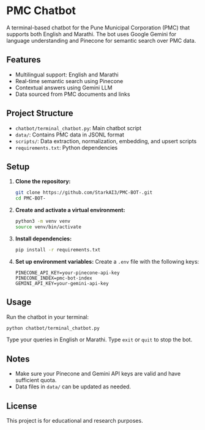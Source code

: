 # PMC Chatbot

A terminal-based chatbot for the Pune Municipal Corporation (PMC) that supports both English and Marathi. The bot uses Google Gemini for language understanding and Pinecone for semantic search over PMC data.

## Features
- Multilingual support: English and Marathi
- Real-time semantic search using Pinecone
- Contextual answers using Gemini LLM
- Data sourced from PMC documents and links

## Project Structure
- `chatbot/terminal_chatbot.py`: Main chatbot script
- `data/`: Contains PMC data in JSONL format
- `scripts/`: Data extraction, normalization, embedding, and upsert scripts
- `requirements.txt`: Python dependencies

## Setup
1. **Clone the repository:**
   ```bash
   git clone https://github.com/StarkAI3/PMC-BOT-.git
   cd PMC-BOT-
   ```
2. **Create and activate a virtual environment:**
   ```bash
   python3 -m venv venv
   source venv/bin/activate
   ```
3. **Install dependencies:**
   ```bash
   pip install -r requirements.txt
   ```
4. **Set up environment variables:**
   Create a `.env` file with the following keys:
   ```env
   PINECONE_API_KEY=your-pinecone-api-key
   PINECONE_INDEX=pmc-bot-index
   GEMINI_API_KEY=your-gemini-api-key
   ```

## Usage
Run the chatbot in your terminal:
```bash
python chatbot/terminal_chatbot.py
```
Type your queries in English or Marathi. Type `exit` or `quit` to stop the bot.

## Notes
- Make sure your Pinecone and Gemini API keys are valid and have sufficient quota.
- Data files in `data/` can be updated as needed.

## License
This project is for educational and research purposes. 